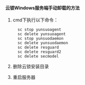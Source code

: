 #### 云锁Windows服务端手动卸载的方法

1. cmd下执行以下命令： 

         sc stop yunsuoagent
         sc delete yunsuoagent
         sc stop yunsuodaemon
         sc delete yunsuodaemon
         sc delete resguard
         sc delete resguard2
         sc delete secmodel

2. 删除云锁安装目录

3. 重启服务器